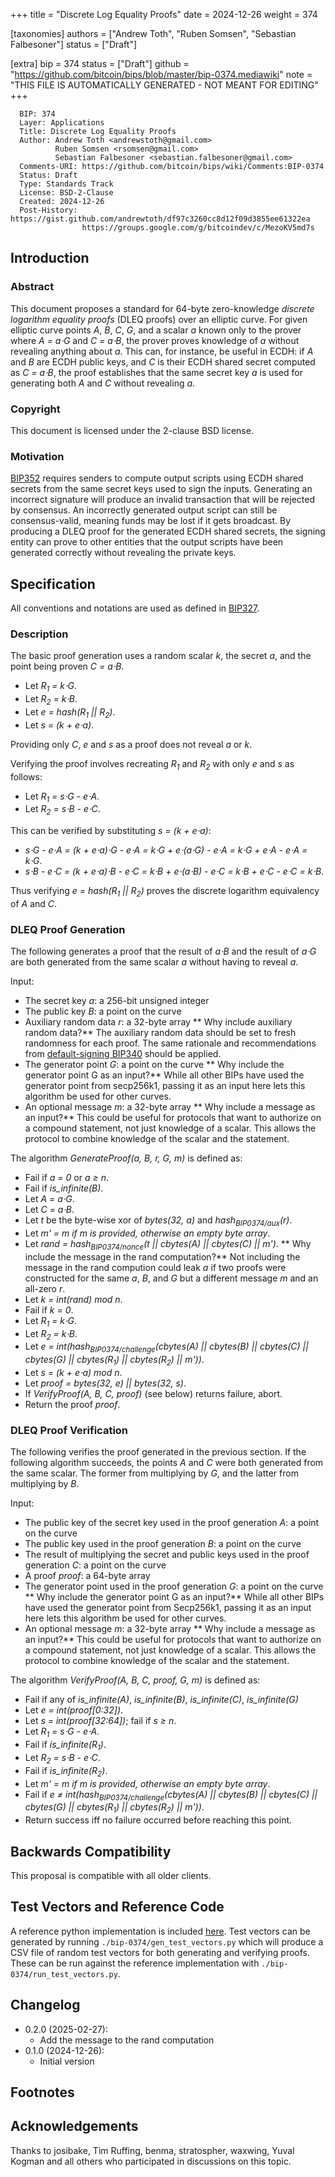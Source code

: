 
+++
title = "Discrete Log Equality Proofs"
date = 2024-12-26
weight = 374

[taxonomies]
authors = ["Andrew Toth", "Ruben Somsen", "Sebastian Falbesoner"]
status = ["Draft"]

[extra]
bip = 374
status = ["Draft"]
github = "https://github.com/bitcoin/bips/blob/master/bip-0374.mediawiki"
note = "THIS FILE IS AUTOMATICALLY GENERATED - NOT MEANT FOR EDITING"
+++

```
  BIP: 374
  Layer: Applications
  Title: Discrete Log Equality Proofs
  Author: Andrew Toth <andrewstoth@gmail.com>
          Ruben Somsen <rsomsen@gmail.com>
          Sebastian Falbesoner <sebastian.falbesoner@gmail.com>
  Comments-URI: https://github.com/bitcoin/bips/wiki/Comments:BIP-0374
  Status: Draft
  Type: Standards Track
  License: BSD-2-Clause
  Created: 2024-12-26
  Post-History: https://gist.github.com/andrewtoth/df97c3260cc8d12f09d3855ee61322ea
                https://groups.google.com/g/bitcoindev/c/MezoKV5md7s
```

<h2> Introduction </h2>


<h3> Abstract </h3>


This document proposes a standard for 64-byte zero-knowledge _discrete logarithm equality proofs_ (DLEQ proofs) over an elliptic curve. For given elliptic curve points _A_, _B_, _C_, _G_, and a scalar _a_ known only to the prover where _A = a⋅G_ and _C = a⋅B_, the prover proves knowledge of _a_ without revealing anything about _a_. This can, for instance, be useful in ECDH: if _A_ and _B_ are ECDH public keys, and _C_ is their ECDH shared secret computed as _C = a⋅B_, the proof establishes that the same secret key _a_ is used for generating both _A_ and _C_ without revealing _a_.

<h3> Copyright </h3>


This document is licensed under the 2-clause BSD license.

<h3> Motivation </h3>


<a href="/352" target="_blank">BIP352</a> requires senders to compute output scripts using ECDH shared secrets from the same secret keys used to sign the inputs. Generating an incorrect signature will produce an invalid transaction that will be rejected by consensus. An incorrectly generated output script can still be consensus-valid, meaning funds may be lost if it gets broadcast.
By producing a DLEQ proof for the generated ECDH shared secrets, the signing entity can prove to other entities that the output scripts have been generated correctly without revealing the private keys.

<h2> Specification </h2>


All conventions and notations are used as defined in <a href="/327" target="_blank">BIP327</a>.

<h3> Description </h3>


The basic proof generation uses a random scalar _k_, the secret _a_, and the point being proven _C = a⋅B_.

*  Let _R<sub>1</sub> = k⋅G_.
*  Let _R<sub>2</sub> = k⋅B_.
*  Let _e = hash(R<sub>1</sub> || R<sub>2</sub>)_.
*  Let _s = (k + e⋅a)_.


Providing only _C_, _e_ and _s_ as a proof does not reveal _a_ or _k_.

Verifying the proof involves recreating _R<sub>1</sub>_ and _R<sub>2</sub>_ with only _e_ and _s_ as follows:

*  Let _R<sub>1</sub> = s⋅G - e⋅A_.
*  Let _R<sub>2</sub> = s⋅B - e⋅C_.


This can be verified by substituting _s = (k + e⋅a)_:

*  _s⋅G - e⋅A = (k + e⋅a)⋅G - e⋅A = k⋅G + e⋅(a⋅G) - e⋅A = k⋅G + e⋅A - e⋅A = k⋅G_.
*  _s⋅B - e⋅C = (k + e⋅a)⋅B - e⋅C = k⋅B + e⋅(a⋅B) - e⋅C = k⋅B + e⋅C - e⋅C = k⋅B_.


Thus verifying _e = hash(R<sub>1</sub> || R<sub>2</sub>)_ proves the discrete logarithm equivalency of _A_ and _C_.

<h3> DLEQ Proof Generation </h3>


The following generates a proof that the result of _a⋅B_ and the result of _a⋅G_ are both generated from the same scalar _a_ without having to reveal _a_.

Input:
*  The secret key _a_: a 256-bit unsigned integer
*  The public key _B_: a point on the curve
*  Auxiliary random data _r_: a 32-byte array<ref name="why_include_auxiliary_random_data"> ** Why include auxiliary random data?** The auxiliary random data should be set to fresh randomness for each proof. The same rationale and recommendations from <a href="/340" target="_blank">default-signing BIP340</a> should be applied.</ref> 
*  The generator point _G_: a point on the curve<ref name="why_include_G"> ** Why include the generator point G as an input?** While all other BIPs have used the generator point from secp256k1, passing it as an input here lets this algorithm be used for other curves.</ref>
*  An optional message _m_: a 32-byte array<ref name="why_include_a_message"> ** Why include a message as an input?** This could be useful for protocols that want to authorize on a compound statement, not just knowledge of a scalar. This allows the protocol to combine knowledge of the scalar and the statement.</ref>


The algorithm _GenerateProof(a, B, r, G, m)_ is defined as:
*  Fail if _a = 0_ or _a &ge; n_.
*  Fail if _is_infinite(B)_.
*  Let _A = a⋅G_.
*  Let _C = a⋅B_.
*  Let _t_ be the byte-wise xor of _bytes(32, a)_ and _hash<sub>BIP0374/aux</sub>(r)_.
*  Let _m' = m if m is provided, otherwise an empty byte array_.
*  Let _rand = hash<sub>BIP0374/nonce</sub>(t || cbytes(A) || cbytes(C) || m')_.<ref name="why_include_m_in_rand"> ** Why include the message in the rand computation?** Not including the message in the rand compution could leak _a_ if two proofs were constructed for the same _a_, _B_, and _G_ but a different message _m_ and an all-zero _r_.</ref>
*  Let _k = int(rand) mod n_.
*  Fail if _k = 0_.
*  Let _R<sub>1</sub> = k⋅G_.
*  Let _R<sub>2</sub> = k⋅B_.
*  Let _e = int(hash<sub>BIP0374/challenge</sub>(cbytes(A) || cbytes(B) || cbytes(C) || cbytes(G) || cbytes(R<sub>1</sub>) || cbytes(R<sub>2</sub>) || m'))_.
*  Let _s = (k + e⋅a) mod n_.
*  Let _proof = bytes(32, e) || bytes(32, s)_.
*  If _VerifyProof(A, B, C, proof)_ (see below) returns failure, abort.
*  Return the proof _proof_.


<h3> DLEQ Proof Verification </h3>


The following verifies the proof generated in the previous section. If the following algorithm succeeds, the points _A_ and _C_ were both generated from the same scalar. The former from multiplying by _G_, and the latter from multiplying by _B_.

Input:
*  The public key of the secret key used in the proof generation _A_: a point on the curve
*  The public key used in the proof generation _B_: a point on the curve
*  The result of multiplying the secret and public keys used in the proof generation _C_: a point on the curve
*  A proof _proof_: a 64-byte array
*  The generator point used in the proof generation _G_: a point on the curve<ref name="why_include_G"> ** Why include the generator point G as an input?** While all other BIPs have used the generator point from Secp256k1, passing it as an input here lets this algorithm be used for other curves.</ref>
*  An optional message _m_: a 32-byte array<ref name="why_include_a_message"> ** Why include a message as an input?** This could be useful for protocols that want to authorize on a compound statement, not just knowledge of a scalar. This allows the protocol to combine knowledge of the scalar and the statement.</ref>


The algorithm _VerifyProof(A, B, C, proof, G, m)_ is defined as:
*  Fail if any of _is_infinite(A)_, _is_infinite(B)_, _is_infinite(C)_, _is_infinite(G)_
*  Let _e = int(proof[0:32])_.
*  Let _s = int(proof[32:64])_; fail if _s &ge; n_.
*  Let _R<sub>1</sub> = s⋅G - e⋅A_.
*  Fail if _is_infinite(R<sub>1</sub>)_.
*  Let _R<sub>2</sub> = s⋅B - e⋅C_.
*  Fail if _is_infinite(R<sub>2</sub>)_.
*  Let _m' = m if m is provided, otherwise an empty byte array_.
*  Fail if _e ≠ int(hash<sub>BIP0374/challenge</sub>(cbytes(A) || cbytes(B) || cbytes(C) || cbytes(G) || cbytes(R<sub>1</sub>) || cbytes(R<sub>2</sub>) || m'))_.
*  Return success iff no failure occurred before reaching this point.


<h2>Backwards Compatibility</h2>


This proposal is compatible with all older clients.

<h2> Test Vectors and Reference Code </h2>


A reference python implementation is included <a href="https://github.com/bitcoin/bips/blob/master/bip-0374/reference.py" target="_blank">here</a>.
Test vectors can be generated by running `./bip-0374/gen_test_vectors.py` which will produce a CSV file of random test vectors for both generating and verifying proofs. These can be run against the reference implementation with `./bip-0374/run_test_vectors.py`.

<h2> Changelog </h2>


*  0.2.0 (2025-02-27):
    *  Add the message to the rand computation
*  0.1.0 (2024-12-26):
    *  Initial version


<h2> Footnotes </h2>



<h2> Acknowledgements </h2>


Thanks to josibake, Tim Ruffing, benma, stratospher, waxwing, Yuval Kogman and all others who
participated in discussions on this topic.
